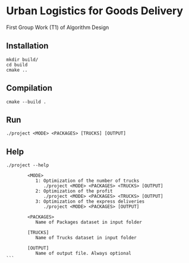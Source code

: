 # Urban Logistics for Goods Delivery

First Group Work (T1) of Algorithm Design

## Installation

```
mkdir build/
cd build
cmake ..
```

## Compilation

```
cmake --build .
```

## Run

```
./project <MODE> <PACKAGES> [TRUCKS] [OUTPUT]
```

## Help

````
./project --help

		<MODE>
		   1: Optimization of the number of trucks
			  ./project <MODE> <PACKAGES> <TRUCKS> [OUTPUT]
		   2: Optimization of the profit
			  ./project <MODE> <PACKAGES> <TRUCKS> [OUTPUT]
		   3: Optimization of the express deliveries
			  ./project <MODE> <PACKAGES> [OUTPUT]

		<PACKAGES>
		   Name of Packages dataset in input folder

		[TRUCKS]
		   Name of Trucks dataset in input folder

		[OUTPUT]
		   Name of output file. Always optional
```
